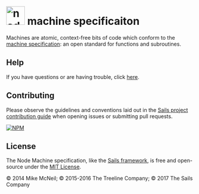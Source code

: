<h1>
  <a href="http://node-machine.org"><img alt="node-machine logo" title="The Node-Machine Project" src="http://node-machine.org/images/machine-anthropomorph-for-white-bg.png" width="50" /></a>
  machine specificaiton
</h1>

Machines are atomic, context-free bits of code which conform to the [machine specification](http://node-machine.org/spec/machine): an open standard for functions and subroutines.

## Help

If you have questions or are having trouble, click [here](http://sailsjs.com/support).

## Contributing
Please observe the guidelines and conventions laid out in the [Sails project contribution guide](http://sailsjs.com/documentation/contributing) when opening issues or submitting pull requests.

[![NPM](https://nodei.co/npm/machine.png)](https://nodei.co/npm/machine/)


## License

The Node Machine specification, like the [Sails framework](http://sailsjs.com), is free and open-source under the [MIT License](http://sailsjs.com/license).

&copy; 2014 Mike McNeil; &copy; 2015-2016 The Treeline Company; &copy; 2017 The Sails Company
